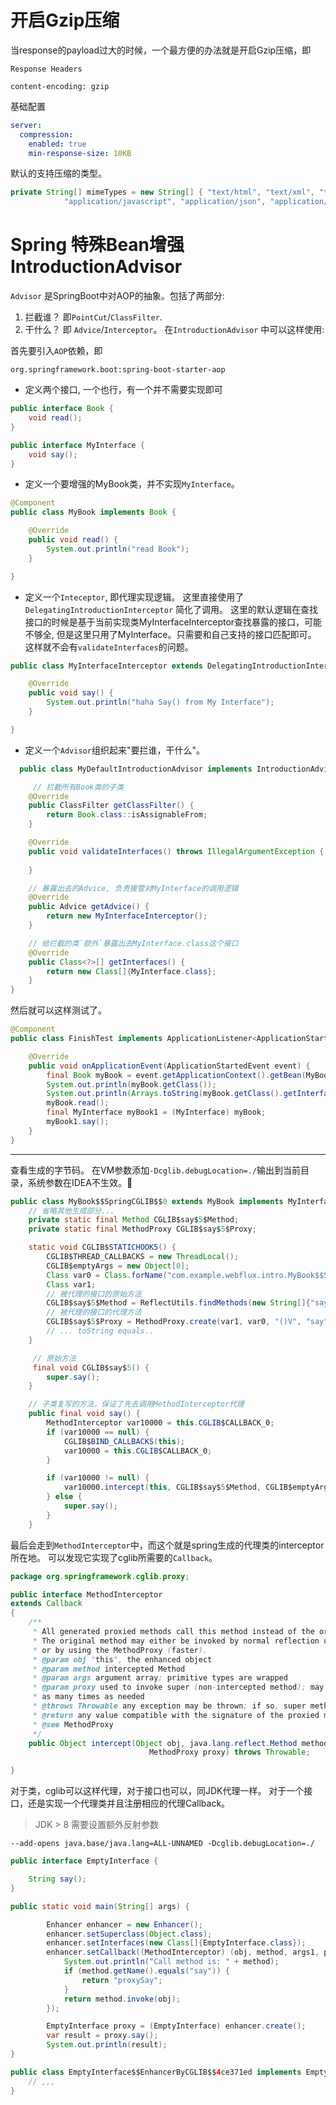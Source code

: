 # 开启Gzip压缩
当response的payload过大的时候，一个最方便的办法就是开启Gzip压缩，即
```
Response Headers

content-encoding: gzip
```

基础配置
```yaml
server:
  compression:
    enabled: true
    min-response-size: 10KB
```

默认的支持压缩的类型。
```java
private String[] mimeTypes = new String[] { "text/html", "text/xml", "text/plain", "text/css", "text/javascript",
			"application/javascript", "application/json", "application/xml" };
```

# Spring 特殊Bean增强 IntroductionAdvisor

`Advisor` 是SpringBoot中对AOP的抽象。包括了两部分:
1. 拦截谁？ 即`PointCut`/`ClassFilter`.
2. 干什么？ 即 `Advice`/`Interceptor`。
在`IntroductionAdvisor` 中可以这样使用:  

首先要引入`AOP`依赖，即
```
org.springframework.boot:spring-boot-starter-aop
```

- 定义两个接口, 一个也行，有一个并不需要实现即可
```java
public interface Book {
    void read();
}

public interface MyInterface {
    void say();
}
```

- 定义一个要增强的MyBook类，并不实现`MyInterface`。
```java
@Component
public class MyBook implements Book {

    @Override
    public void read() {
        System.out.println("read Book");
    }

}
```

- 定义一个`Inteceptor`, 即代理实现逻辑。
这里直接使用了`DelegatingIntroductionInterceptor` 简化了调用。
这里的默认逻辑在查找接口的时候是基于当前实现类MyInterfaceInterceptor查找暴露的接口，可能不够全, 但是这里只用了MyInterface。只需要和自己支持的接口匹配即可。
这样就不会有`validateInterfaces`的问题。
  
```java
public class MyInterfaceInterceptor extends DelegatingIntroductionInterceptor implements MyInterface {

    @Override
    public void say() {
        System.out.println("haha Say() from My Interface");
    }

}

```

- 定义一个`Advisor`组织起来"要拦谁，干什么"。

```java
  public class MyDefaultIntroductionAdvisor implements IntroductionAdvisor {

     // 拦截所有Book类的子类
    @Override
    public ClassFilter getClassFilter() {
        return Book.class::isAssignableFrom;
    }

    @Override
    public void validateInterfaces() throws IllegalArgumentException {
        
    }

    // 暴露出去的Advice, 负责接管对MyInterface的调用逻辑
    @Override
    public Advice getAdvice() {
        return new MyInterfaceInterceptor();
    }

    // 给拦截的类`额外`暴露出去MyInterface.class这个接口
    @Override
    public Class<?>[] getInterfaces() {
        return new Class[]{MyInterface.class};
    }
}
```
然后就可以这样测试了。
```java
@Component
public class FinishTest implements ApplicationListener<ApplicationStartedEvent> {

    @Override
    public void onApplicationEvent(ApplicationStartedEvent event) {
        final Book myBook = event.getApplicationContext().getBean(MyBook.class);
        System.out.println(myBook.getClass());
        System.out.println(Arrays.toString(myBook.getClass().getInterfaces()));
        myBook.read();
        final MyInterface myBook1 = (MyInterface) myBook;
        myBook1.say();
    }
}

```
---
查看生成的字节码。
在VM参数添加`-Dcglib.debugLocation=./`输出到当前目录，系统参数在IDEA不生效。:dog:
```java
public class MyBook$$SpringCGLIB$$0 extends MyBook implements MyInterface, SpringProxy, Advised, Factory {
    // 省略其他生成部分... 
    private static final Method CGLIB$say$5$Method;
    private static final MethodProxy CGLIB$say$5$Proxy;

    static void CGLIB$STATICHOOK5() {
        CGLIB$THREAD_CALLBACKS = new ThreadLocal();
        CGLIB$emptyArgs = new Object[0];
        Class var0 = Class.forName("com.example.webflux.intro.MyBook$$SpringCGLIB$$0");
        Class var1;
        // 被代理的接口的原始方法
        CGLIB$say$5$Method = ReflectUtils.findMethods(new String[]{"say", "()V"}, (var1 = Class.forName("com.example.webflux.intro.MyInterface")).getDeclaredMethods())[0];
        // 被代理的接口的代理方法
        CGLIB$say$5$Proxy = MethodProxy.create(var1, var0, "()V", "say", "CGLIB$say$5");
        // ... toString equals..
    }

     // 原始方法
     final void CGLIB$say$5() {
        super.say();
    }

    // 子类复写的方法，保证了先去调用MethodInterceptor代理
    public final void say() {
        MethodInterceptor var10000 = this.CGLIB$CALLBACK_0;
        if (var10000 == null) {
            CGLIB$BIND_CALLBACKS(this);
            var10000 = this.CGLIB$CALLBACK_0;
        }

        if (var10000 != null) {
            var10000.intercept(this, CGLIB$say$5$Method, CGLIB$emptyArgs, CGLIB$say$5$Proxy);
        } else {
            super.say();
        }
    }


```

最后会走到`MethodInterceptor`中，而这个就是spring生成的代理类的interceptor所在地。
可以发现它实现了cglib所需要的`Callback`。
```java
package org.springframework.cglib.proxy;

public interface MethodInterceptor
extends Callback
{
    /**
     * All generated proxied methods call this method instead of the original method.
     * The original method may either be invoked by normal reflection using the Method object,
     * or by using the MethodProxy (faster).
     * @param obj "this", the enhanced object
     * @param method intercepted Method
     * @param args argument array; primitive types are wrapped
     * @param proxy used to invoke super (non-intercepted method); may be called
     * as many times as needed
     * @throws Throwable any exception may be thrown; if so, super method will not be invoked
     * @return any value compatible with the signature of the proxied method. Method returning void will ignore this value.
     * @see MethodProxy
     */
    public Object intercept(Object obj, java.lang.reflect.Method method, Object[] args,
                               MethodProxy proxy) throws Throwable;

}
```

对于类，cglib可以这样代理，对于接口也可以，同JDK代理一样。
对于一个接口，还是实现一个代理类并且注册相应的代理Callback。
> JDK > 8 需要设置额外反射参数
```
--add-opens java.base/java.lang=ALL-UNNAMED -Dcglib.debugLocation=./
```


```java
public interface EmptyInterface {

    String say();
}

public static void main(String[] args) {

        Enhancer enhancer = new Enhancer();
        enhancer.setSuperclass(Object.class);
        enhancer.setInterfaces(new Class[]{EmptyInterface.class});
        enhancer.setCallback((MethodInterceptor) (obj, method, args1, proxy) -> {
            System.out.println("Call method is: " + method);
            if (method.getName().equals("say")) {
                return "proxySay";
            }
            return method.invoke(obj);
        });

        EmptyInterface proxy = (EmptyInterface) enhancer.create();
        var result = proxy.say();
        System.out.println(result);
}

```

```java
public class EmptyInterface$$EnhancerByCGLIB$$4ce371ed implements EmptyInterface, Factory {
    // ,,,
}
```
